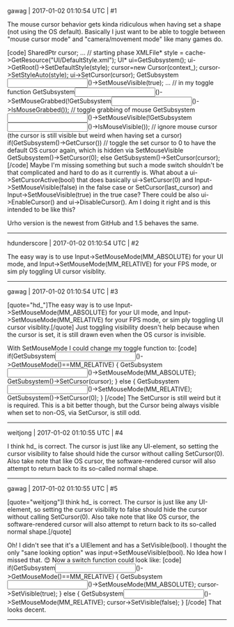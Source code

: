 gawag | 2017-01-02 01:10:54 UTC | #1

The mouse cursor behavior gets kinda ridiculous when having set a shape (not using the OS default). Basically I just want to be able to toggle between "mouse cursor mode" and "camera/movement mode" like many games do.

[code]
SharedPtr<Cursor> cursor;
...
// starting phase
XMLFile* style = cache->GetResource<XMLFile>("UI/DefaultStyle.xml");
UI* ui=GetSubsystem<UI>();
ui->GetRoot()->SetDefaultStyle(style);
cursor=new Cursor(context_);
cursor->SetStyleAuto(style);
ui->SetCursor(cursor);
GetSubsystem<Input>()->SetMouseVisible(true);
...
// in my toggle function
GetSubsystem<Input>()->SetMouseGrabbed(!GetSubsystem<Input>()->IsMouseGrabbed());  // toggle grabbing of mouse
GetSubsystem<Input>()->SetMouseVisible(!GetSubsystem<Input>()->IsMouseVisible());       // ignore mouse cursor (the cursor is still visible but weird when having set a cursor)
if(GetSubsystem<UI>()->GetCursor())                                                                               // toggle the set cursor to 0 to have the default OS cursor again, which is hidden via SetMouseVisible
    GetSubsystem<UI>()->SetCursor(0);
else
    GetSubsystem<UI>()->SetCursor(cursor);
[/code]
Maybe I'm missing something but such a mode switch shouldn't be that complicated and hard to do as it currently is.
What about a ui->SetCursorActive(bool) that does basically ui->SetCursor(0) and Input->SetMouseVisible(false) in the false case or SetCursor(last_cursor) and Input->SetMouseVisible(true) in the true case?
There could be also ui->EnableCursor() and ui->DisableCursor().
Am I doing it right and is this intended to be like this?

Urho version is the newest from GitHub and 1.5 behaves the same.

-------------------------

hdunderscore | 2017-01-02 01:10:54 UTC | #2

The easy way is to use Input->SetMouseMode(MM_ABSOLUTE) for your UI mode, and Input->SetMouseMode(MM_RELATIVE) for your FPS mode, or sim ply toggling UI cursor visiblity.

-------------------------

gawag | 2017-01-02 01:10:54 UTC | #3

[quote="hd_"]The easy way is to use Input->SetMouseMode(MM_ABSOLUTE) for your UI mode, and Input->SetMouseMode(MM_RELATIVE) for your FPS mode, or sim ply toggling UI cursor visiblity.[/quote]
Just toggling visibility doesn't help because when the cursor is set, it is still drawn even when the OS cursor is invisible.

With SetMouseMode I could change my toggle function to:
[code]
if(GetSubsystem<Input>()->GetMouseMode()==MM_RELATIVE)
{
    GetSubsystem<Input>()->SetMouseMode(MM_ABSOLUTE);
    GetSubsystem<UI>()->SetCursor(cursor);
}
else
{
    GetSubsystem<Input>()->SetMouseMode(MM_RELATIVE);
    GetSubsystem<UI>()->SetCursor(0);
}
[/code]
The SetCursor is still weird but it is required. This is a bit better though, but the Cursor being always visible when set to non-OS, via SetCursor, is still odd.

-------------------------

weitjong | 2017-01-02 01:10:55 UTC | #4

I think hd_ is correct. The cursor is just like any UI-element, so setting the cursor visibility to false should hide the cursor without calling SetCursor(0). Also take note that like OS cursor, the software-rendered cursor will also attempt to return back to its so-called normal shape.

-------------------------

gawag | 2017-01-02 01:10:55 UTC | #5

[quote="weitjong"]I think hd_ is correct. The cursor is just like any UI-element, so setting the cursor visibility to false should hide the cursor without calling SetCursor(0). Also take note that like OS cursor, the software-rendered cursor will also attempt to return back to its so-called normal shape.[/quote]

Oh! I didn't see that it's a UIElement and has a SetVisible(bool). I thought the only "sane looking option" was input->SetMouseVisible(bool).
No Idea how I missed that.  :blush: 
Now a switch function could look like:
[code]
if(GetSubsystem<Input>()->GetMouseMode()==MM_RELATIVE)
{
    GetSubsystem<Input>()->SetMouseMode(MM_ABSOLUTE);
    cursor->SetVisible(true);
}
else
{
    GetSubsystem<Input>()->SetMouseMode(MM_RELATIVE);
    cursor->SetVisible(false);
}
[/code]
That looks decent.

-------------------------

